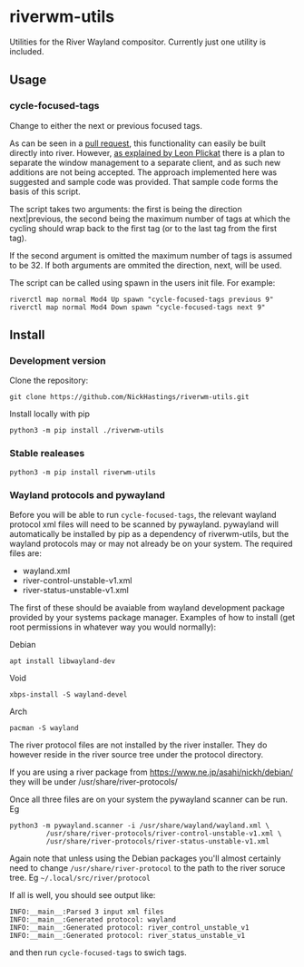# riverwm-utils
Utilities for the River Wayland compositor. Currently just one utility is included.

## Usage

### cycle-focused-tags

Change to either the next or previous focused tags.

As can be seen in a [pull
request](https://github.com/riverwm/river/pull/506), this
functionality can easily be built directly into river. However, [as
explained by Leon
Plickat](https://github.com/riverwm/river/pull/506#issuecomment-1008021752)
there is a plan to separate the window management to a separate
client, and as such new additions are not being accepted. The
approach implemented here was suggested and sample code was
provided. That sample code forms the basis of this script.

The script takes two arguments: the first is being the direction
next|previous, the second being the maximum number of tags at which
the cycling should wrap back to the first tag (or to the last tag from
the first tag). 

If the second argument is omitted the maximum number of tags is
assumed to be 32.  If both arguments are ommited the direction,
next, will be used.

The script can be called using spawn in the users init file. For example:
```
riverctl map normal Mod4 Up spawn "cycle-focused-tags previous 9"
riverctl map normal Mod4 Down spawn "cycle-focused-tags next 9"
```


## Install

### Development version
Clone the repository:
```
git clone https://github.com/NickHastings/riverwm-utils.git
```
Install locally with pip
```
python3 -m pip install ./riverwm-utils
```
### Stable realeases
```
python3 -m pip install riverwm-utils
```

### Wayland protocols and pywayland
Before you will be able to run `cycle-focused-tags`, the relevant
wayland protocol xml files will need to be scanned by
pywayland. pywayland will automatically be installed by pip as a
dependency of riverwm-utils, but the wayland protocols may or may not
already be on your system. The required files are:
- wayland.xml
- river-control-unstable-v1.xml
- river-status-unstable-v1.xml

The first of these should be avaiable from wayland development package
provided by your systems package manager. Examples of how to install
(get root permissions in whatever way you would normally):

Debian
```
apt install libwayland-dev
```
Void
```
xbps-install -S wayland-devel
```
Arch
```
pacman -S wayland
```

The river protocol files are not installed by the river
installer. They do however reside in the river source tree under the
protocol directory.

If you are using a river package from https://www.ne.jp/asahi/nickh/debian/
they will be under /usr/share/river-protocols/

Once all three files are on your system the pywayland scanner can be run. Eg
```
python3 -m pywayland.scanner -i /usr/share/wayland/wayland.xml \
         /usr/share/river-protocols/river-control-unstable-v1.xml \
         /usr/share/river-protocols/river-status-unstable-v1.xml
```

Again note that unless using the Debian packages you'll almost
certainly need to change `/usr/share/river-protocol` to the path to
the river soruce tree. Eg `~/.local/src/river/protocol`

If all is well, you should see output like:
```
INFO:__main__:Parsed 3 input xml files
INFO:__main__:Generated protocol: wayland
INFO:__main__:Generated protocol: river_control_unstable_v1
INFO:__main__:Generated protocol: river_status_unstable_v1
```
and then run `cycle-focused-tags` to swich tags.
